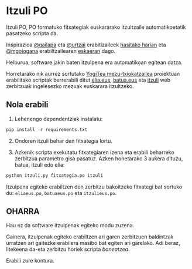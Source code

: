 # Itzuli PO

Itzuli PO, PO formatuko fitxategiak euskararako itzultzaile automatikoetatik pasatzeko scripta da.

Inspirazioa [@gailapa](https://mastodon.eus/@galaipa@mastodon.jalgi.eus) eta [@urtzai](https://mastodon.eus/@urtzai/) erabitlzaileek [hasitako harian](https://mastodon.eus/@urtzai/111870223636030746) eta [@mgoiogana](https://mastodon.eus/@mgoiogana) erabiltzailearen [eskaeran](https://mastodon.eus/@mgoiogana/111903123557988154) dago.

Helburua, software jakin baten itzulpena era automatikoan egitean datza.

Horretarako nik aurrez sortutako [YogiTea mezu-txiokatzailea](https://github.com/erral/yogitea-txiokatzailea/) proiektuan erabilitako scriptak berrerabili ditut [elia.eus](https://elia.eus), [batua.eus](https://batua.eus) eta [itzuli](https://www.euskadi.eus/itzuli/) web zerbitzuak ingelesezko mezuak euskarara itzultzeko.

## Nola erabili

1. Lehenengo dependentziak instalatu:

```python
pip install -r requirements.txt
```

2. Ondoren itzuli behar den fitxategia lortu.

3. Azkenik scripta exekutatu fitxategiaren izena eta erabili beharreko zerbitzua parametro gisa pasatuz. Azken honetarako 3 aukera dituzu, batua, itzuli edo elia:

```bash
python itzuli.py fitxategia.po itzuli
```

Itzulpena egiteko erabiltzen den zerbitzu bakoitzeko fitxategi bat sortuko du: `eliaeus.po`, `batuaeus.po` eta `itzulieus.po`.

## OHARRA

Hau ez da software itzulpenak egiteko modu zuzena.

Gainera, itzulpenak egiteko erabiltzen ari garen zerbitzuen baldintzak urratzen ari gaitezke erabilera masibo bat egiten ari garelako. Adi beraz, litekeena da-eta zerbitzu horiek scripta _baneatzea_.

Erabili zure kontura.
